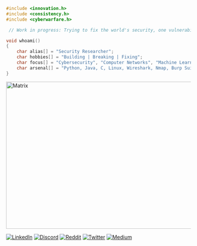 ~~~c
#include <innovation.h>
#include <consistency.h>
#include <cyberwarfare.h>

 // Work in progress: Trying to fix the world's security, one vulnerability at a time.

void whoami()
{
    char alias[] = "Security Researcher";
    char hobbies[] = "Building | Breaking | Fixing";
    char focus[] = "Cybersecurity", "Computer Networks", "Machine Learning";
    char arsenal[] = "Python, Java, C, Linux, Wireshark, Nmap, Burp Suite, Metasploit";
}
~~~

<img align="center" alt="Matrix" width="1000" height="400" src="https://gifdb.com/images/high/fast-green-stream-coding-kjuq7exuta2jv16v.gif">

[![LinkedIn](https://img.shields.io/badge/LinkedIn-0077B5?style=for-the-badge&logo=linkedin&logoColor=white)](https://www.linkedin.com/in/manoj-g-2444ab28a) 
[![Discord](https://img.shields.io/badge/Discord-7289DA?style=for-the-badge&logo=discord&logoColor=white)](https://discord.gg/wF9pEQDB)
[![Reddit](https://img.shields.io/badge/Reddit-FF4500?style=for-the-badge&logo=reddit&logoColor=white)](https://www.reddit.com/u/--iamroot/s/A9oYxKC6M4) 
[![Twitter](https://img.shields.io/badge/Twitter-1DA1F2?style=for-the-badge&logo=twitter&logoColor=white)](https://twitter.com/) 
[![Medium](https://img.shields.io/badge/Medium-12100E?style=for-the-badge&logo=medium&logoColor=white)](https://medium.com/)

